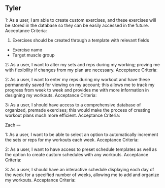 Tyler
--
1: As a user, I am able to create custom exercises, and these exercises will be stored in the database so they can be easily accessed in the future.
Acceptance Criteria:
1. Exercises should be created through a template with relevant fields
  * Exercise name
  * Target muscle group


2: As a user, I want to alter my sets and reps during my working; proving me with flexibility if changes from my plan are necessary.
Acceptance Criteria:


2: As a user, I want to enter my reps during my workout and have these permanently saved for viewing on my account; this allows me to track my progress from week to week and provides me with more information in designing my workouts.
Acceptance Criteria:


3: As a user, I should have access to a comprehensive database of organized, premade exercises; this would make the process of creating workout plans much more efficient. 
Acceptance Criteria:



Zach
–-

1: As a user, I want to be able to select an option to automatically increment the sets or reps for my workouts each week.
Acceptance Criteria:

2: As a user, I want to have access to preset schedule templates as well as the option to create custom schedules with any workouts.
Acceptance Criteria:

3: As a user, I should have an interactive schedule displaying each day of the week for a specified number of weeks, allowing me to add and organize my workouts. 
Acceptance Criteria:
